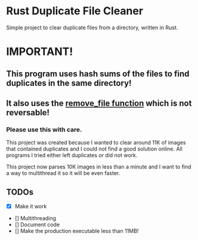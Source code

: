 # Rust Duplicate File Cleaner

Simple project to clear duplicate files from a directory, written in Rust.

# IMPORTANT!
## This program uses hash sums of the files to find duplicates in the same directory!
## It also uses the [remove_file function](https://doc.rust-lang.org/std/fs/fn.remove_file.html) which is not reversable!
### Please use this with care.

This project was created because I wanted to clear around 11K of images that contained duplicates and I could not find a good solution online. All programs I tried either left duplicates or did not work.

This project now parses 10K images in less than a minute and I want to find a way to multithread it so it will be even faster.

## TODOs

- [X] Make it work
- [] Multithreading
- [] Document code
- [] Make the production executable less than 11MB!
